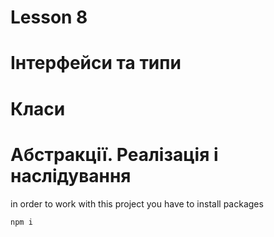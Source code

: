 # Lesson 8
# Інтерфейси та типи
# Класи
# Абстракції. Реалізація і наслідування

in order to work with this project you have to install packages
```
npm i